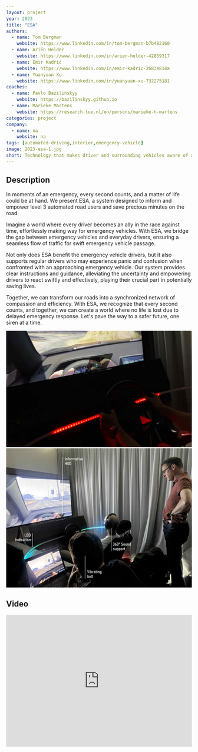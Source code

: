 ```yaml
---
layout: project
year: 2023
title: "ESA"
authors:
  - name: Tom Bergman
    website: https://www.linkedin.com/in/tom-bergman-b7b482160
  - name: Ariën Helder
    website: https://www.linkedin.com/in/arien-helder-42859317
  - name: Emir Kadrić
    website: https://www.linkedin.com/in/emir-kadric-2683a814a
  - name: Yuanyuan Xu
    website: https://www.linkedin.com/in/yuanyuan-xu-732275181
coaches:
  - name: Pavlo Bazilinskyy
    website: https://bazilinskyy.github.io
  - name: Marieke Martens
    website: https://research.tue.nl/en/persons/marieke-h-martens
categories: project
company:
  - name: na
    website: na
tags: [automated-driving,interior,emergency-vehicle]
image: 2023-esa-1.jpg
short: Technology that makes driver and surrounding vehicles aware of an emergency vehicle nearby and informs on the best way to act using iHMI. 
---
```


## Description
In moments of an emergency, every second counts, and a matter of life could be at hand. We present ESA, a system designed to inform and empower level 3 automated road users and save precious minutes on the road.

Imagine a world where every driver becomes an ally in the race against time, effortlessly making way for emergency vehicles. With ESA, we bridge the gap between emergency vehicles and everyday drivers, ensuring a seamless flow of traffic for swift emergency vehicle passage.

Not only does ESA benefit the emergency vehicle drivers, but it also supports regular drivers who may experience panic and confusion when confronted with an approaching emergency vehicle. Our system provides clear instructions and guidance, alleviating the uncertainty and empowering drivers to react swiftly and effectively, playing their crucial part in potentially saving lives.

Together, we can transform our roads into a synchronized network of compassion and efficiency. With ESA, we recognize that every second counts, and together, we can create a world where no life is lost due to delayed emergency response. Let's pave the way to a safer future, one siren at a time.

<div class="project-image">
  <img src="/assets/img/2023-esa-2.jpg">
</div>
<div class="project-image">
  <img src="/assets/img/2023-esa-3.jpg">
</div>

## Video
<iframe style="display:inline-block; border:0px solid #FFF; width: 100%; height: 358px" src="https://www.youtube.com/embed/0iFfYGtcZ2Q?playlist=0iFfYGtcZ2Q&loop=1&autoplay=1&mute=1" frameborder="0" allowfullscreen></iframe>